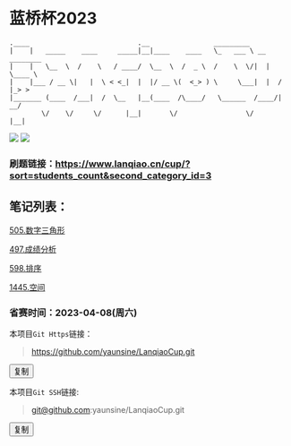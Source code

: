 # 蓝桥杯2023
```
.____                           .__                _________               
|    |   _____    ____     _____|__|____    ____   \_   ___ \ __ ________  
|    |   \__  \  /    \   / ____/  \__  \  /  _ \  /    \  \/|  |  \____ \ 
|    |___ / __ \|   |  \ < <_|  |  |/ __ \(  <_> ) \     \___|  |  /  |_> >
|_______ (____  /___|  /  \__   |__(____  /\____/   \______  /____/|   __/ 
        \/    \/     \/      |__|       \/                 \/      |__|    
```


![](https://img.shields.io/badge/语言-python-orange.svg)
![](https://img.shields.io/badge/开源协议-MIT协议-green.svg)


### 刷题链接：https://www.lanqiao.cn/cup/?sort=students_count&second_category_id=3


## 笔记列表：

[505.数字三角形](505数字三角形.md)

[497.成绩分析](497成绩.md)

[598.排序](598排序.md)

[1445.空间](1445空间.md)


### 省赛时间：2023-04-08(周六)

本项目`Git Https`链接：
> https://github.com/yaunsine/LanqiaoCup.git

<button onclick="javascript:navigator.clipboard.writeText('https://github.com/yaunsine/LanqiaoCup.git');">复制</button>

本项目`Git SSH`链接:
> git@github.com:yaunsine/LanqiaoCup.git

<button onclick="javascript:navigator.clipboard.writeText('git@github.com:yaunsine/LanqiaoCup.git');">复制</button>
